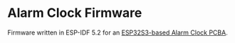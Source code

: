 # Alarm Clock Firmware 

Firmware written in ESP-IDF 5.2 for an [ESP32S3-based Alarm Clock PCBA](https://github.com/flamerten/ESP32S3-Alarm-Clock-PCBA).

